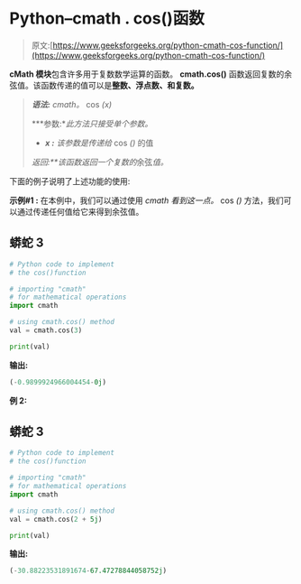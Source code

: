 # Python–cmath . cos()函数

> 原文:[https://www.geeksforgeeks.org/python-cmath-cos-function/](https://www.geeksforgeeks.org/python-cmath-cos-function/)

**cMath 模块**包含许多用于复数数学运算的函数。 **cmath.cos()** 函数返回复数的余弦值。该函数传递的值可以是**整数、浮点数、**和**复数。**

> ***语法:** cmath。* cos *(x)*
> 
> ***参数:**此方法只接受单个参数。*
> 
> *   ***x :** 该参数是传递给* cos *()* 的值
> 
> ***返回:**该函数返回一个*复数*的*余弦*值。*

下面的例子说明了上述功能的使用:

**示例#1 :** 在本例中，我们可以通过使用 *cmath 看到这一点。* cos *()* 方法，我们可以通过传递任何值给它来得到余弦值。

## 蟒蛇 3

```py
# Python code to implement
# the cos()function

# importing "cmath"
# for mathematical operations  
import cmath 

# using cmath.cos() method 
val = cmath.cos(3) 

print(val)
```

**输出:**

```py
(-0.9899924966004454-0j)
```

**例 2:**

## 蟒蛇 3

```py
# Python code to implement
# the cos()function

# importing "cmath"
# for mathematical operations  
import cmath 

# using cmath.cos() method 
val = cmath.cos(2 + 5j) 

print(val)
```

**输出:**

```py
(-30.88223531891674-67.47278844058752j)
```